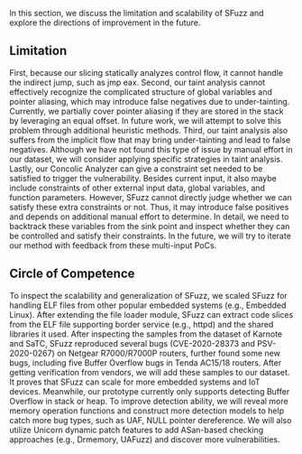 In this section, we discuss the limitation and scalability of SFuzz and explore the directions of improvement in the future.
## Limitation
First, because our slicing statically analyzes control flow, it cannot handle the indirect jump, such as jmp eax. 
Second, our taint analysis cannot effectively recognize the complicated structure of global variables and pointer aliasing, which may introduce false negatives due to under-tainting. Currently, we partially cover pointer aliasing if they are stored in the stack by leveraging an equal offset. In future work, we will attempt to solve this problem through additional heuristic methods. Third, our taint analysis also suffers from the implicit flow that may bring under-tainting and lead to false negatives. Although we have not found this type of issue by manual effort in our dataset, we will consider applying specific strategies in taint analysis. 
Lastly, our Concolic Analyzer can give a constraint set needed to be satisfied to trigger the vulnerability. Besides current input, it also maybe include constraints of other external input data, global variables, and function parameters. However, SFuzz cannot directly judge whether we can satisfy these extra constraints or not. Thus, it may introduce false positives and depends on additional manual effort to determine. In detail, we need to backtrack these variables from the sink point and inspect whether they can be controlled and satisfy their constraints. In the future, we will try to iterate our method with feedback from these multi-input PoCs.
## Circle of Competence
To inspect the scalability and generalization of SFuzz, we scaled SFuzz for handling ELF files from other popular embedded systems (e.g., Embedded Linux). After extending the file loader module, SFuzz can extract code slices from the ELF file supporting border service (e.g., httpd) and the shared libraries it used. After inspecting the samples from the dataset of Karnote and SaTC, SFuzz reproduced several bugs (CVE-2020-28373 and PSV-2020-0267) on Netgear R7000/R7000P routers, further found some new bugs, including five Buffer Overflow bugs in Tenda AC15/18 routers. After getting verification from vendors, we will add these samples to our dataset. It proves that SFuzz can scale for more embedded systems and IoT devices. Meanwhile, our prototype currently only supports detecting Buffer Overflow in stack or heap. To improve detection ability, we will reveal more memory operation functions and construct more detection models to help catch more bug types, such as UAF, NULL pointer dereference. We will also utilize Unicorn dynamic patch features to add ASan-based checking approaches (e.g., Drmemory, UAFuzz) and discover more vulnerabilities.
